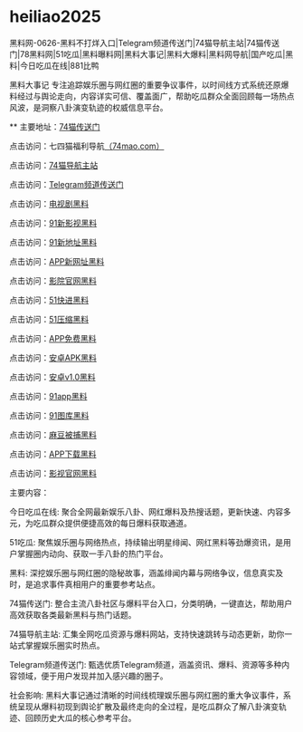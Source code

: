 # heiliao2025
黑料网-0626-黑料不打烊入口|Telegram频道传送门|74猫导航主站|74猫传送门|78黑料网|51吃瓜|黑料曝料网|黑料大事记|黑料大爆料|黑料网导航|国产吃瓜|黑料|今日吃瓜在线|881比鸭

黑料大事记 专注追踪娱乐圈与网红圈的重要争议事件，以时间线方式系统还原爆料经过与舆论走向，内容详实可信、覆盖面广，帮助吃瓜群众全面回顾每一场热点风波，是洞察八卦演变轨迹的权威信息平台。

** 主要地址：<a href="https://74mao.com/">74猫传送门</a>

点击访问：七四猫福利导航<a href="https://74mao.com/">（74mao.com）</a>

点击访问：<a href="https://74mao.com/">74猫导航主站</a>

点击访问：<a href="https://74mao.com/">Telegram频道传送门</a>

点击访问：<a href="https://hj-1003.pages.dev/">电视剧黑料</a>  

点击访问：<a href="https://hj-1004.pages.dev/">91新影视黑料</a>  

点击访问：<a href="https://hj-1005.pages.dev/">91新地址黑料</a>  

点击访问：<a href="https://hj-1006.pages.dev/">APP新网址黑料</a>  

点击访问：<a href="https://hj-1007.pages.dev/">影院官网黑料</a>  

点击访问：<a href="https://hj-842.pages.dev/">51快进黑料</a>  

点击访问：<a href="https://hj-843.pages.dev/">51压缩黑料</a>  

点击访问：<a href="https://hj-1008.pages.dev/">APP免费黑料</a>  

点击访问：<a href="https://hj-1009.pages.dev/">安卓APK黑料</a>  

点击访问：<a href="https://hj-1010.pages.dev/">安卓v1.0黑料</a>  

点击访问：<a href="https://hj-998.pages.dev/">91app黑料</a>  

点击访问：<a href="https://hj-999.pages.dev/">91图库黑料</a>  

点击访问：<a href="https://hj-1000.pages.dev/">麻豆被捕黑料</a>  

点击访问：<a href="https://hj-1001.pages.dev/">APP下载黑料</a>  

点击访问：<a href="https://hj-1002.pages.dev/">影视官网黑料</a>  

主要内容：

今日吃瓜在线: 聚合全网最新娱乐八卦、网红爆料及热搜话题，更新快速、内容多元，为吃瓜群众提供便捷高效的每日爆料获取通道。

51吃瓜: 聚焦娱乐圈与网络热点，持续输出明星绯闻、网红黑料等劲爆资讯，是用户掌握圈内动向、获取一手八卦的热门平台。

黑料: 深挖娱乐圈与网红圈的隐秘故事，涵盖绯闻内幕与网络争议，信息真实及时，是追求事件真相用户的重要参考站点。

74猫传送门: 整合主流八卦社区与爆料平台入口，分类明确，一键直达，帮助用户高效获取各类最新黑料与热门话题。

74猫导航主站: 汇集全网吃瓜资源与爆料网站，支持快速跳转与动态更新，助你一站式掌握娱乐圈实时热点。

Telegram频道传送门: 甄选优质Telegram频道，涵盖资讯、爆料、资源等多种内容领域，便于用户发现并加入感兴趣的圈子。

社会影响:
黑料大事记通过清晰的时间线梳理娱乐圈与网红圈的重大争议事件，系统呈现从爆料初现到舆论扩散及最终走向的全过程，是吃瓜群众了解八卦演变轨迹、回顾历史大瓜的核心参考平台。

<span style="display:none;">[Canonical link](https://github.com/vivian20250626/viv7）</span>
